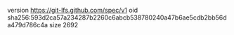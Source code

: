 version https://git-lfs.github.com/spec/v1
oid sha256:593d2ca57a234287b2260c6abcb538780240a47b6ae5cdb2bb56da479d786c4a
size 2692

